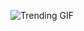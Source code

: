 
<!-- GIF_SECTION -->
![Trending GIF](https://media1.giphy.com/media/v1.Y2lkPThiYjIxNzcyOTl2c3R6ZGY0M3psZDQwbGI4a3pmem1uajU5dDFxMmF0anI5dzNldSZlcD12MV9naWZzX3NlYXJjaCZjdD1n/JmJMzlXOiI0dq/giphy.gif)
<!-- END_GIF_SECTION -->
